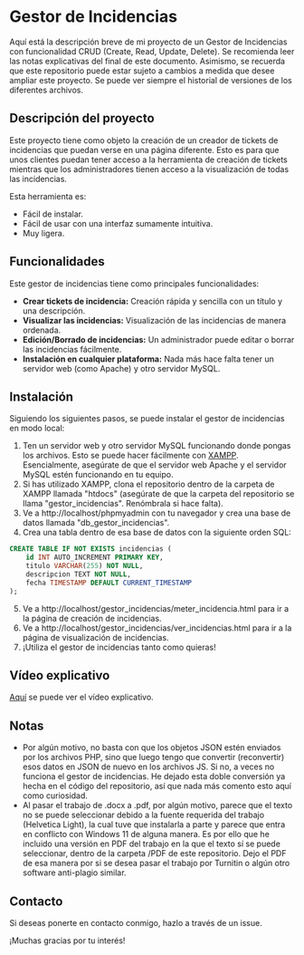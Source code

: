 # Gestor de Incidencias

Aquí está la descripción breve de mi proyecto de un Gestor de Incidencias con funcionalidad CRUD (Create, Read, Update, Delete). Se recomienda leer las notas explicativas del final de este documento. Asimismo, se recuerda que este repositorio puede estar sujeto a cambios a medida que desee ampliar este proyecto. Se puede ver siempre el historial de versiones de los diferentes archivos.

## Descripción del proyecto

Este proyecto tiene como objeto la creación de un creador de tickets de incidencias que puedan verse en una página diferente. Esto es para que unos clientes puedan tener acceso a la herramienta de creación de tickets mientras que los administradores tienen acceso a la visualización de todas las incidencias.

Esta herramienta es:

- Fácil de instalar.
- Fácil de usar con una interfaz sumamente intuitiva.
- Muy ligera.

## Funcionalidades

Este gestor de incidencias tiene como principales funcionalidades:

- **Crear tickets de incidencia:** Creación rápida y sencilla con un título y una descripción.
- **Visualizar las incidencias:** Visualización de las incidencias de manera ordenada.
- **Edición/Borrado de incidencias:** Un administrador puede editar o borrar las incidencias fácilmente.
- **Instalación en cualquier plataforma:** Nada más hace falta tener un servidor web (como Apache) y otro servidor MySQL.

## Instalación

Siguiendo los siguientes pasos, se puede instalar el gestor de incidencias en modo local:

1. Ten un servidor web y otro servidor MySQL funcionando donde pongas los archivos. Esto se puede hacer fácilmente con [XAMPP](https://www.apachefriends.org/es/download.html). Esencialmente, asegúrate de que el servidor web Apache y el servidor MySQL estén funcionando en tu equipo.
2. Si has utilizado XAMPP, clona el repositorio dentro de la carpeta de XAMPP llamada "htdocs" (asegúrate de que la carpeta del repositorio se llama "gestor_incidencias". Renómbrala si hace falta).
3. Ve a http://localhost/phpmyadmin con tu navegador y crea una base de datos llamada "db_gestor_incidencias".
4. Crea una tabla dentro de esa base de datos con la siguiente orden SQL:
```sql
CREATE TABLE IF NOT EXISTS incidencias (
    id INT AUTO_INCREMENT PRIMARY KEY,
    titulo VARCHAR(255) NOT NULL,
    descripcion TEXT NOT NULL,
    fecha TIMESTAMP DEFAULT CURRENT_TIMESTAMP
);
```
5. Ve a http://localhost/gestor_incidencias/meter_incidencia.html para ir a la página de creación de incidencias.
6. Ve a http://localhost/gestor_incidencias/ver_incidencias.html para ir a la página de visualización de incidencias.
7. ¡Utiliza el gestor de incidencias tanto como quieras!

## Vídeo explicativo

[Aquí](https://youtu.be/3i_NznCheSU) se puede ver el vídeo explicativo.

## Notas

- Por algún motivo, no basta con que los objetos JSON estén enviados por los archivos PHP, sino que luego tengo que convertir (reconvertir) esos datos en JSON de nuevo en los archivos JS. Si no, a veces no funciona el gestor de incidencias. He dejado esta doble conversión ya hecha en el código del repositorio, así que nada más comento esto aquí como curiosidad.
- Al pasar el trabajo de .docx a .pdf, por algún motivo, parece que el texto no se puede seleccionar debido a la fuente requerida del trabajo (Helvetica Light), la cual tuve que instalarla a parte y parece que entra en conflicto con Windows 11 de alguna manera. Es por ello que he incluido una versión en PDF del trabajo en la que el texto sí se puede seleccionar, dentro de la carpeta /PDF de este repositorio. Dejo el PDF de esa manera por si se desea pasar el trabajo por Turnitin o algún otro software anti-plagio similar.

## Contacto

Si deseas ponerte en contacto conmigo, hazlo a través de un issue.

¡Muchas gracias por tu interés!
